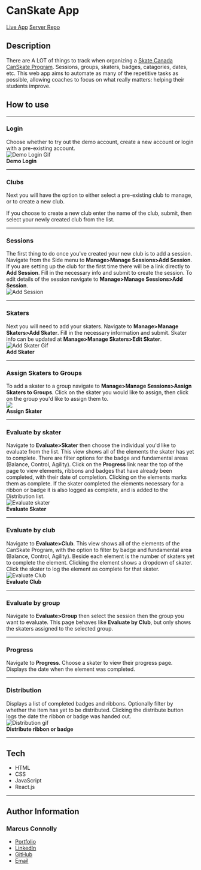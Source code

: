# CanSkate App

<a href="https://canskate.vercel.app" target="_blank">Live App</a>
<a href="https://github.com/marcuses101/canskate-server" target="_blank">Server Repo</a>

## Description

There are A LOT of things to track when organizing a [Skate Canada CanSkate Program](https://skatecanada.ca/learn-to-skate/canskate/). Sessions, groups, skaters, badges, catagories, dates, etc. This web app aims to automate as many of the repetitive tasks as possible, allowing coaches to focus on what really matters: helping their students improve.

## How to use

---

### **Login**

Choose whether to try out the demo account, create a new account or login with a pre-existing account.  
![Demo Login Gif](./gifs/demo-login.gif)  
**Demo Login**

---

### **Clubs**

Next you will have the option to either select a pre-existing club to manage, or to create a new club.

If you choose to create a new club enter the name of the club, submit, then select your newly created club from the list.

---

### **Sessions**

The first thing to do once you've created your new club is to add a session. Navigate from the Side menu to **Manage>Manage Sessions>Add Session**. If you are setting up the club for the first time there will be a link directly to **Add Session**. Fill in the necessary info and submit to create the session. To edit details of the session navigate to **Manage>Manage Sessions>Add Session**.  
![Add Session](./gifs/add-session.gif)

---

### **Skaters**

Next you will need to add your skaters. Navigate to **Manage>Manage Skaters>Add Skater**. Fill in the necessary information and submit. Skater info can be updated at **Manage>Manage Skaters>Edit Skater**.  
![Add Skater Gif](./gifs/addskater-trim.gif)  
**Add Skater**

---

### **Assign Skaters to Groups**

To add a skater to a group navigate to **Manage>Manage Sessions>Assign Skaters to Groups**. Click on the skater you would like to assign, then click on the group you'd like to assign them to.  
![](./gifs/assign-skater.gif)  
**Assign Skater**

---

### **Evaluate by skater**

Navigate to **Evaluate>Skater** then choose the individual you'd like to evaluate from the list.
This view shows all of the elements the skater has yet to complete. There are filter options for the badge and fundamental areas (Balance, Control, Agility). Click on the **Progress** link near the top of the page to view elements, ribbons and badges that have already been completed, with their date of completion. Clicking on the elements marks them as complete. If the skater completed the elements necessary for a ribbon or badge it is also logged as complete, and is added to the Distribution list.  
![Evaluate skater](./gifs/eval-skater.gif)  
**Evaluate Skater**

---

### **Evaluate by club**

Navigate to **Evaluate>Club**. This view shows all of the elements of the CanSkate Program, with the option to filter by badge and fundamental area (Balance, Control, Agility). Beside each element is the number of skaters yet to complete the element. Clicking the element shows a dropdown of skater. Click the skater to log the element as complete for that skater.  
![Evaluate Club](./gifs/eval-club.gif)  
**Evaluate Club**

---

### **Evaluate by group**

Navigate to **Evaluate>Group** then select the session then the group you want to evaluate. This page behaves like **Evaluate by Club**, but only shows the skaters assigned to the selected group.

---

### **Progress**

Navigate to **Progress**. Choose a skater to view their progress page. Displays the date when the element was completed.

---

### **Distribution**

Displays a list of completed badges and ribbons. Optionally filter by whether the item has yet to be distributed. Clicking the distribute button logs the date the ribbon or badge was handed out.  
![Distribution gif](./gifs/distribute.gif)  
**Distribute ribbon or badge**

---

## Tech

- HTML
- CSS
- JavaScript
- React.js

---

## Author Information

### Marcus Connolly

- [Portfolio](https://marcus-connolly.com)
- [LinkedIn](www.linkedin.com/in/marcus-connolly-web)
- [GitHub](www.github.com/marcuses101)
- [Email](mailto:mnjconnolly@gmail.com)
